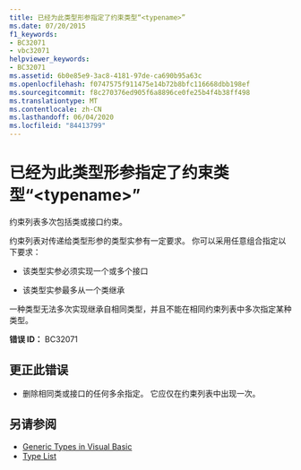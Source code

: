 ```yaml
---
title: 已经为此类型形参指定了约束类型“<typename>”
ms.date: 07/20/2015
f1_keywords:
- BC32071
- vbc32071
helpviewer_keywords:
- BC32071
ms.assetid: 6b0e85e9-3ac8-4181-97de-ca690b95a63c
ms.openlocfilehash: f0747575f911475e14b72b8bfc116668dbb198ef
ms.sourcegitcommit: f8c270376ed905f6a8896ce0fe25b4f4b38ff498
ms.translationtype: MT
ms.contentlocale: zh-CN
ms.lasthandoff: 06/04/2020
ms.locfileid: "84413799"
---
```

# <a name="constraint-type-typename-already-specified-for-this-type-parameter"></a>已经为此类型形参指定了约束类型“\<typename>”
约束列表多次包括类或接口约束。  
  
 约束列表对传递给类型形参的类型实参有一定要求。 你可以采用任意组合指定以下要求：  
  
- 该类型实参必须实现一个或多个接口  
  
- 该类型实参最多从一个类继承  
  
 一种类型无法多次实现继承自相同类型，并且不能在相同约束列表中多次指定某种类型。  
  
 **错误 ID：** BC32071  
  
## <a name="to-correct-this-error"></a>更正此错误  
  
- 删除相同类或接口的任何多余指定。 它应仅在约束列表中出现一次。  
  
## <a name="see-also"></a>另请参阅

- [Generic Types in Visual Basic](../programming-guide/language-features/data-types/generic-types.md)
- [Type List](../language-reference/statements/type-list.md)

